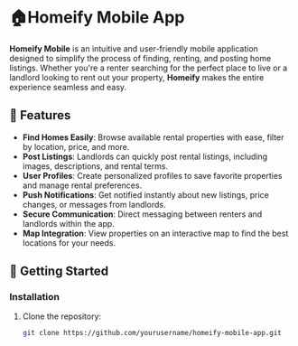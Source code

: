 # 🏠Homeify Mobile App

**Homeify Mobile** is an intuitive and user-friendly mobile application designed to simplify the process of finding, renting, and posting home listings. Whether you're a renter searching for the perfect place to live or a landlord looking to rent out your property, **Homeify** makes the entire experience seamless and easy.

## 📱 Features

- **Find Homes Easily**: Browse available rental properties with ease, filter by location, price, and more.
- **Post Listings**: Landlords can quickly post rental listings, including images, descriptions, and rental terms.
- **User Profiles**: Create personalized profiles to save favorite properties and manage rental preferences.
- **Push Notifications**: Get notified instantly about new listings, price changes, or messages from landlords.
- **Secure Communication**: Direct messaging between renters and landlords within the app.
- **Map Integration**: View properties on an interactive map to find the best locations for your needs.

## 🚀 Getting Started
### Installation

1. Clone the repository:
   ```bash
   git clone https://github.com/yourusername/homeify-mobile-app.git
